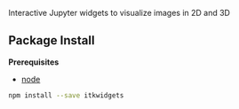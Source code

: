 Interactive Jupyter widgets to visualize images in 2D and 3D

Package Install
---------------

**Prerequisites**
- [node](http://nodejs.org/)

```bash
npm install --save itkwidgets
```
